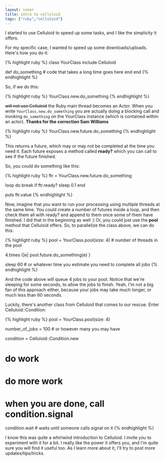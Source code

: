 ```yaml
---
layout: inner
title: intro to celluloid
tags: ["ruby","celluloid"]
---
```

I started to use Celluloid to speed up some tasks, and I like the simplicity it offers.

For my specific case, I wanted to speed up some downloads/uploads. Here's how you do it:

{% highlight ruby %}
class YourClass
  include Celluloid

  def do_something
    # code that takes a long time goes here
  end
end
{% endhighlight %}

So, if we do this:

{% highlight ruby %}
YourClass.new.do_something
{% endhighlight %}

<del>will not use Celluloid</del> the Ruby main thread becomes an Actor.
When you write `YourClass.new.do_something` you are actually doing a blocking call and invoking `do_something`
on the YourClass instance (which is contained within an actor). **Thanks for the correction Sam Williams**

{% highlight ruby %}
YourClass.new.future.do_something
{% endhighlight %}

This returns a future, which may or may not be completed at the time you need it.
Each future exposes a method called **ready?** which you can call to see if the future finished.

So, you could do something like this:

{% highlight ruby %}
ftr = YourClass.new.future.do_something

loop do
  break if ftr.ready?
  sleep 0.1
end

puts ftr.value
{% endhighlight %}

Now, imagine that you want to run your processing using multiple threads at the same time.
You could create a number of futures inside a loop, and then check them all with ready? and append
to them once some of them have finished. I did that in the beginning as well :)
Or, you could just use the **pool** method that Celluloid offers. So, to parallelize the class above, we can do this:

{% highlight ruby %}
pool = YourClass.pool(size: 4) # number of threads in the pool

4.times {|e| pool.future.do_something(e) }

sleep 60 # or whatever time you estimate you need to complete all jobs
{% endhighlight %}

And the code above will queue 4 jobs to your pool. Notice that we're sleeping for
some seconds, to allow the jobs to finish. Yeah, I'm not a big fan of this approach either,
because your jobs may take much longer, or much less than 60 seconds.

Luckily, there's another class from Celluloid that comes to our rescue. Enter Celluloid::Condition:

{% highlight ruby %}
pool = YourClass.pool(size: 4)

number_of_jobs = 100 # or however many you may have

condition = Celluloid::Condition.new

# do work
# do more work
# when you are done, call condition.signal

condition.wait # waits until someone calls signal on it
{% endhighlight %}

I know this was quite a whirlwind introduction to Celluloid. I invite you to experiment with it for a bit.
I really like the power it offers you, and I'm quite sure you will find it useful too. As I learn more about it, I'll try to post more updates/tips/tricks.
